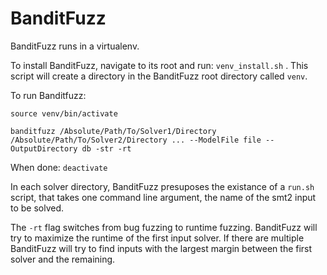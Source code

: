 # BanditFuzz

BanditFuzz runs in a virtualenv.

To install BanditFuzz, navigate to its root and run: `venv_install.sh` . This script will create a directory in the BanditFuzz root directory called `venv`.

To run Banditfuzz:
```
source venv/bin/activate

banditfuzz /Absolute/Path/To/Solver1/Directory /Absolute/Path/To/Solver2/Directory ... --ModelFile file --OutputDirectory db -str -rt

```

When done: `deactivate`

In each solver directory, BanditFuzz presuposes the existance of a `run.sh` script, that takes one command line argument, the name of the smt2 input to be solved. 

The `-rt` flag switches from bug fuzzing to runtime fuzzing. BanditFuzz will try to maximize the runtime of the first input solver. If there are multiple BanditFuzz will try to find inputs with the largest margin between the first solver and the remaining. 
